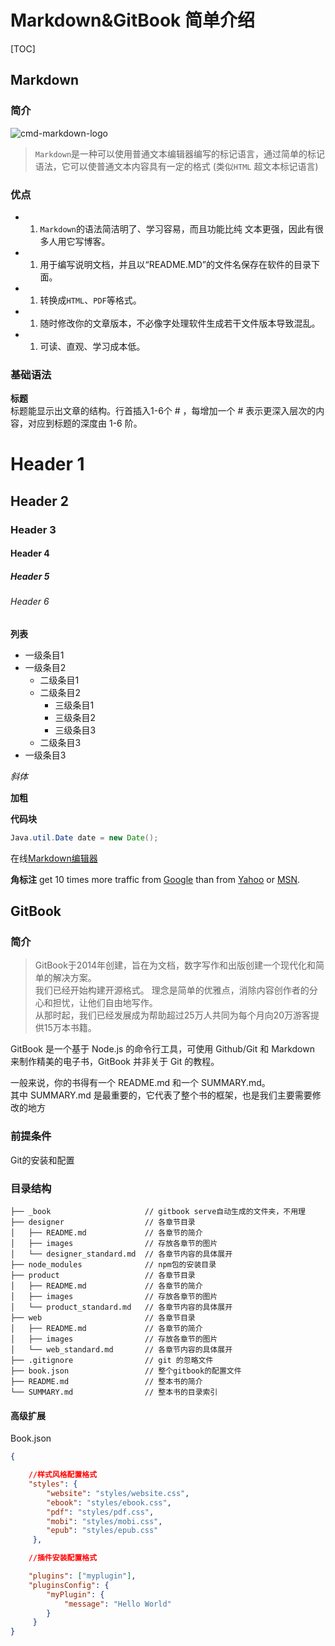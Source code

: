 # Markdown&GitBook 简单介绍

[TOC]

## Markdown

### 简介

![cmd-markdown-logo](https://www.zybuluo.com/static/img/logo.png)

> `Markdown`是一种可以使用普通文本编辑器编写的标记语言，通过简单的标记语法，它可以使普通文本内容具有一定的格式 \(类似`HTML` 超文本标记语言\)

### 优点

* 1. `Markdown`的语法简洁明了、学习容易，而且功能比纯
     文本更强，因此有很多人用它写博客。
* 1. 用于编写说明文档，并且以“README.MD”的文件名保存在软件的目录下面。
* 1. 转换成`HTML`、`PDF`等格式。
* 1. 随时修改你的文章版本，不必像字处理软件生成若干文件版本导致混乱。
* 1. 可读、直观、学习成本低。

### 基础语法

**标题**  
标题能显示出文章的结构。行首插入1-6个 \# ，每增加一个 \# 表示更深入层次的内容，对应到标题的深度由 1-6 阶。

# Header 1

## Header 2

### Header 3

#### Header 4

##### Header 5

###### Header 6

**列表**

* 一级条目1
* 一级条目2
  * 二级条目1
  * 二级条目2
     * 三级条目1
     * 三级条目2
     * 三级条目3
  * 二级条目3
* 一级条目3

_斜体_

**加粗**

**代码块**

```java
Java.util.Date date = new Date();
```

在线[Markdown编辑器](https://www.zybuluo.com/mdeditor "Markdown编辑器")


**角标注**
get 10 times more traffic from [Google][1] than from [Yahoo][2] or [MSN][3].  

[1]: http://google.com/        "Google" 
[2]: http://search.yahoo.com/  "Yahoo Search" 
[3]: http://search.msn.com/    "MSN Search"

## GitBook

### 简介

> GitBook于2014年创建，旨在为文档，数字写作和出版创建一个现代化和简单的解决方案。  
> 我们已经开始构建开源格式。 理念是简单的优雅点，消除内容创作者的分心和担忧，让他们自由地写作。  
> 从那时起，我们已经发展成为帮助超过25万人共同为每个月向20万游客提供15万本书籍。

GitBook 是一个基于 Node.js 的命令行工具，可使用 Github/Git 和 Markdown 来制作精美的电子书，GitBook 并非关于 Git 的教程。

一般来说，你的书得有一个 README.md 和一个 SUMMARY.md。   
其中 SUMMARY.md 是最重要的，它代表了整个书的框架，也是我们主要需要修改的地方

### 前提条件

Git的安装和配置

### 目录结构

```
├── _book                     // gitbook serve自动生成的文件夹，不用理
├── designer                  // 各章节目录
│   ├── README.md             // 各章节的简介
│   ├── images                // 存放各章节的图片
│   └── designer_standard.md  // 各章节内容的具体展开
├── node_modules              // npm包的安装目录
├── product                   // 各章节目录
│   ├── README.md             // 各章节的简介
│   ├── images                // 存放各章节的图片
│   └── product_standard.md   // 各章节内容的具体展开
├── web                       // 各章节目录
│   ├── README.md             // 各章节的简介
│   ├── images                // 存放各章节的图片
│   └── web_standard.md       // 各章节内容的具体展开
├── .gitignore                // git 的忽略文件
├── book.json                 // 整个gitbook的配置文件
├── README.md                 // 整本书的简介
└── SUMMARY.md                // 整本书的目录索引
```


#### 高级扩展

Book.json

```json
{

    //样式风格配置格式
    "styles": {
        "website": "styles/website.css",
        "ebook": "styles/ebook.css",
        "pdf": "styles/pdf.css",
        "mobi": "styles/mobi.css",
        "epub": "styles/epub.css"
     },

    //插件安装配置格式

    "plugins": ["myplugin"],
    "pluginsConfig": {
        "myPlugin": {
            "message": "Hello World"
        }
     }    
}
```



